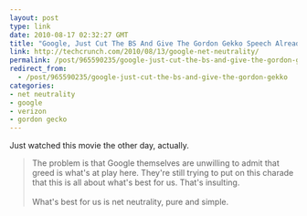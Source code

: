 ```yaml
---
layout: post
type: link
date: 2010-08-17 02:32:27 GMT
title: "Google, Just Cut The BS And Give The Gordon Gekko Speech Already"
link: http://techcrunch.com/2010/08/13/google-net-neutrality/
permalink: /post/965590235/google-just-cut-the-bs-and-give-the-gordon-gekko
redirect_from: 
  - /post/965590235/google-just-cut-the-bs-and-give-the-gordon-gekko
categories:
- net neutrality
- google
- verizon
- gordon gecko
---
```

Just watched this movie the other day, actually.
<blockquote>The problem is that Google themselves are unwilling to admit that greed is what's at play here. They're still trying to put on this charade that this is all about what's best for us. That's insulting.
<br><br>
What's best for us is net neutrality, pure and simple.</blockquote>